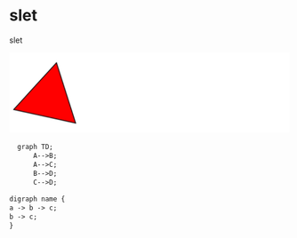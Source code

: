 # slet
slet


<img src="./file.svg" alt="file.svg"/>


```mermaid
  graph TD;
      A-->B;
      A-->C;
      B-->D;
      C-->D;
```


```graphviz
digraph name {
a -> b -> c;
b -> c;
}
```
